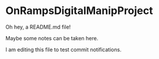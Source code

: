 # OnRampsDigitalManipProject
Oh hey, a README.md file!

Maybe some notes can be taken here.

I am editing this file to test commit notifications.
